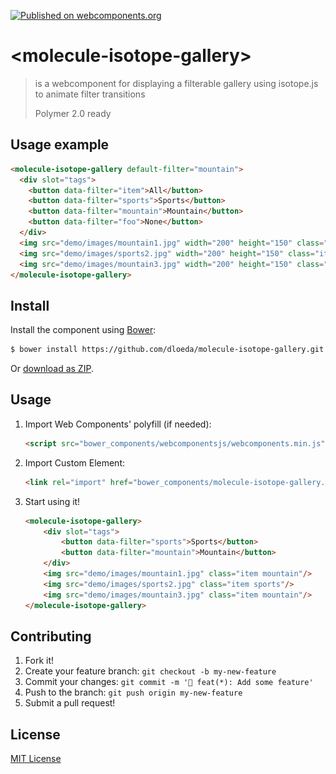 [![Published on webcomponents.org](https://img.shields.io/badge/webcomponents.org-published-blue.svg)](https://www.webcomponents.org/element/dloeda/molecule-isotope-gallery)

# \<molecule-isotope-gallery\>

> is a webcomponent for displaying a filterable gallery using isotope.js to animate filter transitions
>
> Polymer 2.0 ready

## Usage example
<!---
```
<custom-element-demo>
  <template>
    <script src="../webcomponentsjs/webcomponents-lite.js"></script>
    <link rel="import" href="molecule-isotope-gallery.html">
    <next-code-block></next-code-block>
  </template>
</custom-element-demo>
```
-->
```html
<molecule-isotope-gallery default-filter="mountain">
  <div slot="tags">
    <button data-filter="item">All</button>
    <button data-filter="sports">Sports</button>
    <button data-filter="mountain">Mountain</button>
    <button data-filter="foo">None</button>
  </div>  
  <img src="demo/images/mountain1.jpg" width="200" height="150" class="item mountain"/>
  <img src="demo/images/sports2.jpg" width="200" height="150" class="item sports"/>
  <img src="demo/images/mountain3.jpg" width="200" height="150" class="item mountain"/>
</molecule-isotope-gallery>
```

## Install

Install the component using [Bower](http://bower.io/):

```sh
$ bower install https://github.com/dloeda/molecule-isotope-gallery.git --save
```

Or [download as ZIP](https://github.com/dloeda/molecule-isotope-gallery/archive/master.zip).

## Usage

1. Import Web Components' polyfill (if needed):

    ```html
    <script src="bower_components/webcomponentsjs/webcomponents.min.js"></script>
    ```

2. Import Custom Element:

    ```html
    <link rel="import" href="bower_components/molecule-isotope-gallery.html">
    ```

3. Start using it!

    ```html
    <molecule-isotope-gallery>
        <div slot="tags">
            <button data-filter="sports">Sports</button>
            <button data-filter="mountain">Mountain</button>
        </div>  
        <img src="demo/images/mountain1.jpg" class="item mountain"/>
        <img src="demo/images/sports2.jpg" class="item sports"/>
        <img src="demo/images/mountain3.jpg" class="item mountain"/>
    </molecule-isotope-gallery>
    ```

## Contributing

1. Fork it!
2. Create your feature branch: `git checkout -b my-new-feature`
3. Commit your changes: `git commit -m '🎉 feat(*): Add some feature'`
4. Push to the branch: `git push origin my-new-feature`
5. Submit a pull request! 

## License

[MIT License](http://opensource.org/licenses/MIT)


